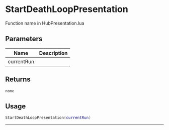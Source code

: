 # StartDeathLoopPresentation

Function name in HubPresentation.lua

## Parameters

| Name       | Description |
| ---------- | ----------- |
| currentRun |             |

## Returns

`none`

## Usage

```lua
StartDeathLoopPresentation(currentRun)
```

---
